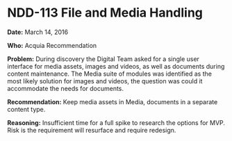 # NDD-113 File and Media Handling

**Date:**  March 14, 2016 

**Who:**  Acquia Recommendation

**Problem:**  During discovery the Digital Team asked for a single user interface for media assets, images and videos, as well as documents during content maintenance.  The Media suite of modules was identified as the most likely solution for images and videos, the question was could it accommodate the needs for documents.

**Recommendation:** Keep media assets in Media, documents in a separate content type.

**Reasoning:** Insufficient time for a full spike to research the options for MVP.  Risk is the requirement will resurface and require redesign.
